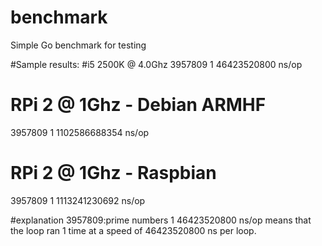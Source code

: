 # benchmark
Simple Go benchmark for testing


#Sample results:
#i5 2500K @ 4.0Ghz
3957809
       1        46423520800 ns/op

# RPi 2 @ 1Ghz - Debian ARMHF
3957809
       1        1102586688354 ns/op

# RPi 2 @ 1Ghz - Raspbian       
3957809
       1        1113241230692 ns/op

#explanation
3957809:prime numbers
1 46423520800 ns/op
means that the loop ran 1 time at a speed of 46423520800 ns per loop.
